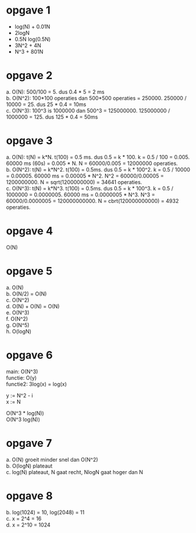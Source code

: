 # opgave 1
- log(N) + 0.01N
- 2logN
- 0.5N log(0.5N)
- 3N^2 + 4N
- N^3 + 801N

# opgave 2
a. O(N): 500/100 = 5. dus 0.4 \* 5 = 2 ms  
b. O(N\^2): 100\*100 operaties dan 500\*500 operaties = 250000. 250000 / 10000 = 25. dus 25 \* 0.4 = 10ms  
c. O(N\^3): 100\^3 is 1000000 dan 500\^3 = 125000000. 125000000 / 1000000 = 125. dus 125 \* 0.4 = 50ms  

# opgave 3
a. O(N): t(N) = k\*N. t(100) = 0.5 ms. dus 0.5 = k \* 100. k = 0.5 / 100 = 0.005. 60000 ms (60s) = 0.005 \* N. N = 60000/0.005 = 12000000 operaties.  
b. O(N\^2): t(N) = k\*N\^2. t(100) = 0.5ms. dus 0.5 = k \* 100\^2. k = 0.5 / 10000 = 0.00005. 60000 ms = 0.00005 \* N\^2. N\^2 = 60000/0.00005 = 1200000000. N = sqrt(1200000000) = 34641 operaties.  
c. O(N\^3): t(N) = k\*N\^3. t(100) = 0.5ms. dus 0.5 = k \* 100\^3. k = 0.5 / 1000000 = 0.0000005. 60000 ms = 0.0000005 \* N\^3. N\^3 = 60000/0.0000005 = 120000000000. N = cbrt(120000000000) = 4932 operaties.  

# opgave 4
O(N)

# opgave 5
a. O(N)  
b. O(N/2) = O(N)  
c. O(N\^2)  
d. O(N) + O(N) = O(N)  
e. O(N\^3)  
f. O(N\^2)  
g. O(N\^5)  
h. O(logN)  

# opgave 6
main: O(N\^3)  
functie: O(y)  
functie2: 3log(x) = log(x)  
  
y := N\^2 - i  
x := N  
  
O(N\^3 \* log(N))  
O(N\^3 log(N))  

# opgave 7
a. O(N) groeit minder snel dan O(N\^2)  
b. O(logN) plateaut  
c. log(N) plateaut, N gaat recht, NlogN gaat hoger dan N  

# opgave 8
b. log(1024) = 10, log(2048) = 11  
c. x = 2\^4 = 16  
d. x = 2\^10 = 1024  
